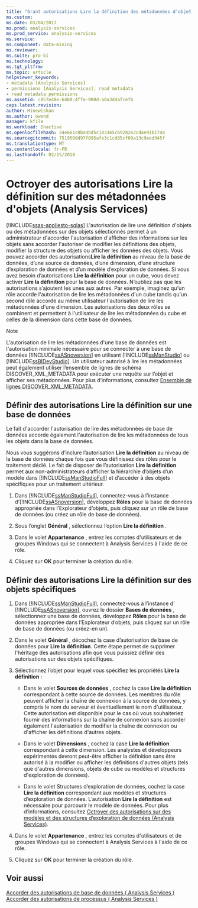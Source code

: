 ```yaml
---
title: "Grant autorisations Lire la définition des métadonnées d’objet (Analysis Services) | Documents Microsoft"
ms.custom: 
ms.date: 03/04/2017
ms.prod: analysis-services
ms.prod_service: analysis-services
ms.service: 
ms.component: data-mining
ms.reviewer: 
ms.suite: pro-bi
ms.technology: 
ms.tgt_pltfrm: 
ms.topic: article
helpviewer_keywords:
- metadata [Analysis Services]
- permissions [Analysis Services], read metadata
- read metadata permissions
ms.assetid: c857e48e-64b0-4ffe-900d-a0a3ddafcefb
caps.latest.revision: 
author: Minewiskan
ms.author: owend
manager: kfile
ms.workload: Inactive
ms.openlocfilehash: 24e661c0ba9bd5c143365c69282e2cdae91b174a
ms.sourcegitcommit: 7519508d97f095afe3c1cd85cf09a13c9eed345f
ms.translationtype: MT
ms.contentlocale: fr-FR
ms.lasthandoff: 02/15/2018
---
```

# <a name="grant-read-definition-permissions-on-object-metadata-analysis-services"></a>Octroyer des autorisations Lire la définition sur des métadonnées d'objets (Analysis Services)
[!INCLUDE[ssas-appliesto-sqlas](../../includes/ssas-appliesto-sqlas.md)]
L'autorisation de lire une définition d'objets ou des métadonnées sur des objets sélectionnés permet à un administrateur d'accorder l'autorisation d'afficher des informations sur les objets sans accorder l'autoriser de modifier les définitions des objets, modifier la structure des objets ou afficher les données des objets. Vous pouvez accorder des autorisations**Lire la définition** au niveau de la base de données, d’une source de données, d’une dimension, d’une structure d’exploration de données et d’un modèle d’exploration de données. Si vous avez besoin d’autorisations **Lire la définition** pour un cube, vous devez activer **Lire la définition** pour la base de données. N’oubliez pas que les autorisations s’ajoutent les unes aux autres. Par exemple, imaginez qu'un rôle accorde l'autorisation de lire les métadonnées d'un cube tandis qu'un second rôle accorde au même utilisateur l'autorisation de lire les métadonnées d'une dimension. Les autorisations des deux rôles se combinent et permettent à l'utilisateur de lire les métadonnées du cube et celles de la dimension dans cette base de données.  
  
> [!NOTE]  
>  L'autorisation de lire les métadonnées d'une base de données est l'autorisation minimale nécessaire pour se connecter à une base de données [!INCLUDE[ssASnoversion](../../includes/ssasnoversion-md.md)] en utilisant [!INCLUDE[ssManStudio](../../includes/ssmanstudio-md.md)] ou [!INCLUDE[ssBIDevStudio](../../includes/ssbidevstudio-md.md)]. Un utilisateur autorisé à lire les métadonnées peut également utiliser l’ensemble de lignes de schéma DISCOVER_XML_METADATA pour exécuter une requête sur l’objet et afficher ses métadonnées. Pour plus d’informations, consultez [Ensemble de lignes DISCOVER_XML_METADATA](../../analysis-services/schema-rowsets/xml/discover-xml-metadata-rowset.md).  
  
## <a name="set-read-definition-permissions-on-a-database"></a>Définir des autorisations Lire la définition sur une base de données  
 Le fait d'accorder l'autorisation de lire des métadonnées de base de données accorde également l'autorisation de lire les métadonnées de tous les objets dans la base de données.  
  
 Nous vous suggérons d’inclure l’autorisation **Lire la définition** au niveau de la base de données chaque fois que vous définissez des rôles pour le traitement dédié. Le fait de disposer de l’autorisation **Lire la définition** permet aux non-administrateurs d’afficher la hiérarchie d’objets d’un modèle dans [!INCLUDE[ssManStudioFull](../../includes/ssmanstudiofull-md.md)] et d’accéder à des objets spécifiques pour un traitement ultérieur.  
  
1.  Dans [!INCLUDE[ssManStudioFull](../../includes/ssmanstudiofull-md.md)], connectez-vous à l’instance d’[!INCLUDE[ssASnoversion](../../includes/ssasnoversion-md.md)], développez **Rôles** pour la base de données appropriée dans l’Explorateur d’objets, puis cliquez sur un rôle de base de données (ou créez un rôle de base de données).  
  
2.  Sous l’onglet **Général** , sélectionnez l’option **Lire la définition** .  
  
3.  Dans le volet **Appartenance** , entrez les comptes d'utilisateurs et de groupes Windows qui se connectent à Analysis Services à l'aide de ce rôle.  
  
4.  Cliquez sur **OK** pour terminer la création du rôle.  
  
## <a name="set-read-definition-permissions-on-individual-objects"></a>Définir des autorisations Lire la définition sur des objets spécifiques  
  
1.  Dans [!INCLUDE[ssManStudioFull](../../includes/ssmanstudiofull-md.md)], connectez-vous à l’instance d’ [!INCLUDE[ssASnoversion](../../includes/ssasnoversion-md.md)], ouvrez le dossier **Bases de données** , sélectionnez une base de données, développez **Rôles** pour la base de données appropriée dans l’Explorateur d’objets, puis cliquez sur un rôle de base de données (ou créez-en un).  
  
2.  Dans le volet **Général** , décochez la case d’autorisation de base de données pour **Lire la définition**. Cette étape permet de supprimer l'héritage des autorisations afin que vous puissiez définir des autorisations sur des objets spécifiques.  
  
3.  Sélectionnez l’objet pour lequel vous spécifiez les propriétés **Lire la définition** :  
  
    -   Dans le volet **Sources de données** , cochez la case **Lire la définition** correspondant à cette source de données. Les membres du rôle peuvent afficher la chaîne de connexion à la source de données, y compris le nom du serveur et éventuellement le nom d'utilisateur. Cette autorisation est disponible pour le cas où vous souhaiteriez fournir des informations sur la chaîne de connexion sans accorder également l'autorisation de modifier la chaîne de connexion ou d'afficher les définitions d'autres objets.  
  
    -   Dans le volet **Dimensions** , cochez la case **Lire la définition** correspondant à cette dimension. Les analystes et développeurs expérimentés devront peut-être afficher la définition sans être autorisé à la modifier ou afficher les définitions d'autres objets (tels que d'autres dimensions, objets de cube ou modèles et structures d'exploration de données).  
  
    -   Dans le volet Structures d’exploration de données, cochez la case **Lire la définition** correspondant aux modèles et structures d’exploration de données. L’autorisation **Lire la définition** est nécessaire pour parcourir le modèle de données. Pour plus d’informations, consultez [Octroyer des autorisations sur des modèles et des structures d’exploration de données &#40;Analysis Services&#41;](../../analysis-services/multidimensional-models/grant-permissions-on-data-mining-structures-and-models-analysis-services.md).  
  
4.  Dans le volet **Appartenance** , entrez les comptes d'utilisateurs et de groupes Windows qui se connectent à Analysis Services à l'aide de ce rôle.  
  
5.  Cliquez sur **OK** pour terminer la création du rôle.  
  
## <a name="see-also"></a>Voir aussi  
 [Accorder des autorisations de base de données &#40; Analysis Services &#41;](../../analysis-services/multidimensional-models/grant-database-permissions-analysis-services.md)   
 [Accorder des autorisations de processus &#40; Analysis Services &#41;](../../analysis-services/multidimensional-models/grant-process-permissions-analysis-services.md)  
  
  
